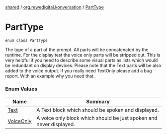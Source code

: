[shared](../../index.md) / [org.rewedigital.konversation](../index.md) / [PartType](./index.md)

# PartType

`enum class PartType`

The type of a part of the prompt. All parts will be concatenated by the runtime. For the display test the voice only parts will be stripped out.
This is very helpful if you need to describe some visual parts as lists which would be redundant on display devices.
Please note that the Text parts will be also added to the voice output. If you really need TextOnly please add a bug report. With an example why you need that.

### Enum Values

| Name | Summary |
|---|---|
| [Text](-text.md) | A Text block which should be spoken and displayed. |
| [VoiceOnly](-voice-only.md) | A voice only block which should be just spoken and never displayed. |
